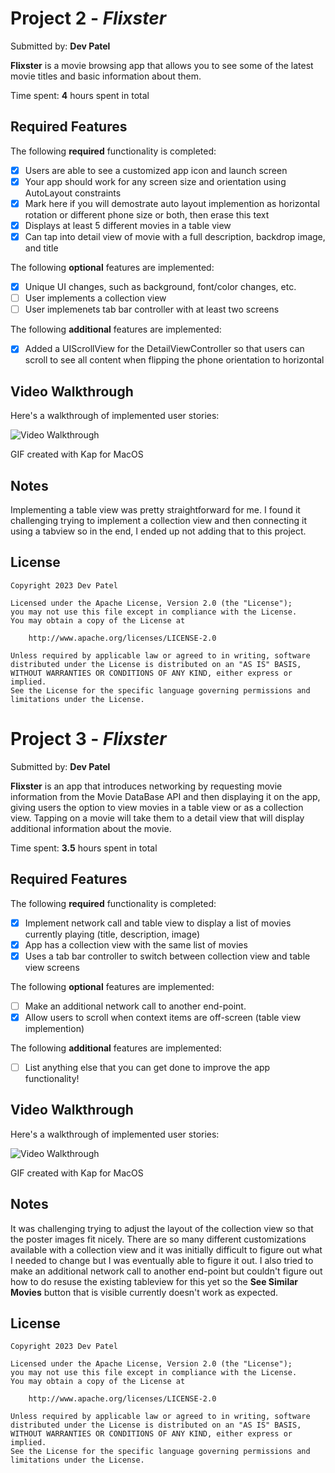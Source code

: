 # Project 2 - *Flixster*

Submitted by: **Dev Patel**

**Flixster** is a movie browsing app that allows you to see some of the latest movie titles and basic information about them.

Time spent: **4** hours spent in total

## Required Features

The following **required** functionality is completed:

- [x] Users are able to see a customized app icon and launch screen
- [x] Your app should work for any screen size and orientation using AutoLayout constraints
- [x] Mark here if you will demostrate auto layout implemention as horizontal rotation or different phone size or both, then erase this text
- [x] Displays at least 5 different movies in a table view
- [x] Can tap into detail view of movie with a full description, backdrop image, and title
 
The following **optional** features are implemented:

- [x] Unique UI changes, such as background, font/color changes, etc.
- [ ] User implements a collection view
- [ ] User implemenets tab bar controller with at least two screens

The following **additional** features are implemented:

- [x] Added a UIScrollView for the DetailViewController so that users can scroll to see all content when flipping the phone orientation to horizontal

## Video Walkthrough

Here's a walkthrough of implemented user stories:

<img src='https://github.com/devrdpatel/codepath-Unit-2/blob/main/Flixster-Pt1.gif' title='Video Walkthrough' width='' alt='Video Walkthrough' />

GIF created with Kap for MacOS  

## Notes

Implementing a table view was pretty straightforward for me. I found it challenging trying to implement a collection view and then connecting it using a tabview so in the end, I ended up not adding that to this project.

## License

    Copyright 2023 Dev Patel

    Licensed under the Apache License, Version 2.0 (the "License");
    you may not use this file except in compliance with the License.
    You may obtain a copy of the License at

        http://www.apache.org/licenses/LICENSE-2.0

    Unless required by applicable law or agreed to in writing, software
    distributed under the License is distributed on an "AS IS" BASIS,
    WITHOUT WARRANTIES OR CONDITIONS OF ANY KIND, either express or implied.
    See the License for the specific language governing permissions and
    limitations under the License.

# Project 3 - *Flixster*

Submitted by: **Dev Patel**

**Flixster** is an app that introduces networking by requesting movie information from the Movie DataBase API and then displaying it on the app, giving users the option to view movies in a table view or as a collection view. Tapping on a movie will take them to a detail view that will display additional information about the movie.

Time spent: **3.5** hours spent in total

## Required Features

The following **required** functionality is completed:

- [x] Implement network call and table view to display a list of movies currently playing (title, description, image)
- [x] App has a collection view with the same list of movies
- [x] Uses a tab bar controller to switch between collection view and table view screens
 
The following **optional** features are implemented:

- [ ] Make an additional network call to another end-point.	
- [x] Allow users to scroll when context items are off-screen (table view implemention)

The following **additional** features are implemented:

- [ ] List anything else that you can get done to improve the app functionality!

## Video Walkthrough

Here's a walkthrough of implemented user stories:

<img src='[http://i.imgur.com/link/to/your/gif/file.gif](https://imgur.com/a/o2CPyJN.gif)' title='Video Walkthrough' width='' alt='Video Walkthrough' />

<!-- Replace this with whatever GIF tool you used! -->
GIF created with Kap for MacOS

## Notes

It was challenging trying to adjust the layout of the collection view so that the poster images fit nicely. There are so many different customizations available with a collection view and it was initially difficult to figure out what I needed to change but I was eventually able to figure it out. I also tried to make an additional network call to another end-point but couldn't figure out how to do resuse the existing tableview for this yet so the **See Similar Movies** button that is visible currently doesn't work as expected.

## License

    Copyright 2023 Dev Patel

    Licensed under the Apache License, Version 2.0 (the "License");
    you may not use this file except in compliance with the License.
    You may obtain a copy of the License at

        http://www.apache.org/licenses/LICENSE-2.0

    Unless required by applicable law or agreed to in writing, software
    distributed under the License is distributed on an "AS IS" BASIS,
    WITHOUT WARRANTIES OR CONDITIONS OF ANY KIND, either express or implied.
    See the License for the specific language governing permissions and
    limitations under the License.
